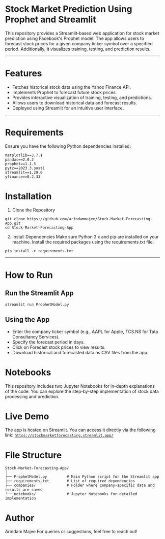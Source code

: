 # Stock Market Prediction Using Prophet and Streamlit
This repository provides a Streamlit-based web application for stock market prediction using Facebook's Prophet model. The app allows users to forecast stock prices for a given company ticker symbol over a specified period. Additionally, it visualizes training, testing, and prediction results.

----

# Features
- Fetches historical stock data using the Yahoo Finance API.
- Implements Prophet to forecast future stock prices.
- Provides interactive visualization of training, testing, and predictions.
- Allows users to download historical data and forecast results.
- Deployed using Streamlit for an intuitive user interface.

---

# Requirements
Ensure you have the following Python dependencies installed:

```
matplotlib==3.7.1  
pandas==2.0.2  
prophet==1.1.5  
pytz==2023.3.post1  
streamlit==1.29.0  
yfinance==0.2.33
```

# Installation
1. Clone the Repository
```
git clone https://github.com/arindammajee/Stock-Market-Forecasting-App.git  
cd Stock-Market-Forecasting-App  
```
2. Install Dependencies
Make sure Python 3.x and pip are installed on your machine. Install the required packages using the requirements.txt file:
```
pip install -r requirements.txt  
```

---

# How to Run
## Run the Streamlit App
```
streamlit run ProphetModel.py
```
## Using the App
- Enter the company ticker symbol (e.g., AAPL for Apple, TCS.NS for Tata Consultancy Services).
- Specify the forecast period in days.
- Click on Forecast stock prices to view results.
- Download historical and forecasted data as CSV files from the app.

# Notebooks
This repository includes two Jupyter Notebooks for in-depth explanations of the code. You can explore the step-by-step implementation of stock data processing and prediction.

# Live Demo
The app is hosted on Streamlit. You can access it directly via the following link: [```https://stockmarketforecasting.streamlit.app/```](https://stockmarketforecasting.streamlit.app/)

# File Structure
```
Stock-Market-Forecasting-App/  
│  
├── ProphetModel.py         # Main Python script for the Streamlit app  
├── requirements.txt        # List of required dependencies  
├── companies/              # Folder where company-specific data and results are saved  
└── notebooks/              # Jupyter Notebooks for detailed implementation
```

# Author
Arindam Majee
For queries or suggestions, feel free to reach out!


